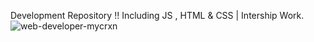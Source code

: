 Development Repository !!
Including JS , HTML & CSS | Intership Work.
![web-developer-mycrxn](https://github.com/17arhaan/Dev_1/assets/123371085/ad382894-b9ba-4f85-9845-a0878a30ef24)
